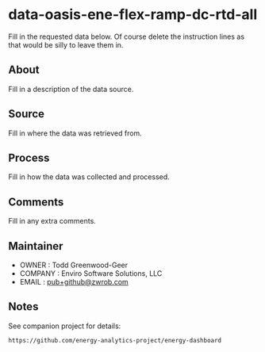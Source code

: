 # data-oasis-ene-flex-ramp-dc-rtd-all

Fill in the requested data below. Of course delete the instruction lines as that would be silly to leave them in.

## About

Fill in a description of the data source.

## Source

Fill in where the data was retrieved from.

## Process

Fill in how the data was collected and processed.

## Comments

Fill in any extra comments.

## Maintainer
* OWNER		: Todd Greenwood-Geer 
* COMPANY	: Enviro Software Solutions, LLC 
* EMAIL		: pub+github@zwrob.com

## Notes

See companion project for details:

    https://github.com/energy-analytics-project/energy-dashboard
